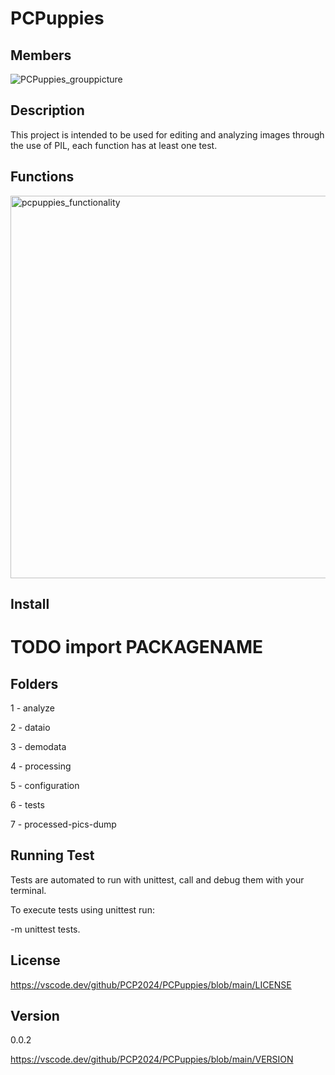 # PCPuppies

## Members

![PCPuppies_grouppicture](https://github.com/PCP2024/PCPuppies/assets/35321351/1c9d275a-68fc-48ba-946c-df8298c0acea)

## Description

This project is intended to be used for editing and analyzing images through the use of PIL, each function has at least one test.

## Functions

<img width="612" alt="pcpuppies_functionality" src="https://github.com/PCP2024/PCPuppies/assets/35321351/0182a7ba-6889-45b1-961f-ff42343c64fe">

## Install

# TODO import PACKAGENAME

## Folders

1 - analyze

2 - dataio

3 - demodata

4 - processing

5 - configuration

6 - tests

7 - processed-pics-dump

## Running Test

Tests are automated to run with unittest, call and debug them with your terminal.

To execute tests using unittest run:

-m unittest tests.

## License

<https://vscode.dev/github/PCP2024/PCPuppies/blob/main/LICENSE>

## Version

0.0.2

<https://vscode.dev/github/PCP2024/PCPuppies/blob/main/VERSION>
